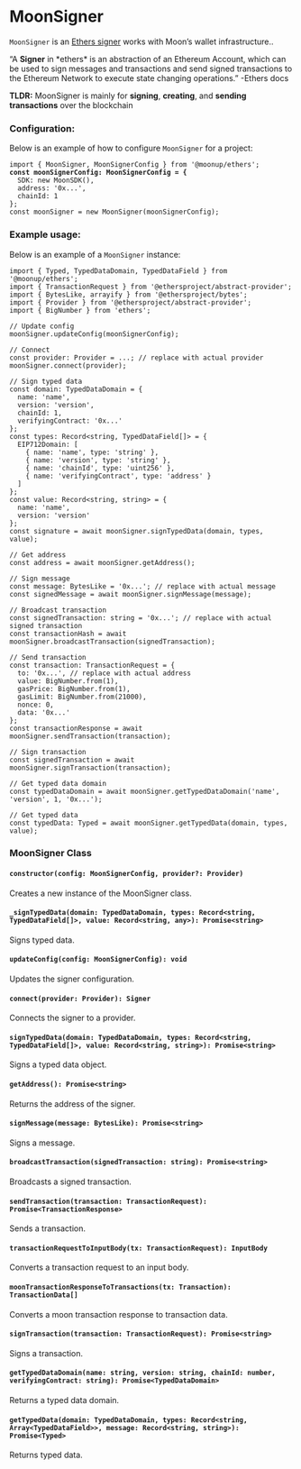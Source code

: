 # MoonSigner

`MoonSigner` is an [Ethers signer](https://docs.ethers.org/v5/api/signer/#Signer) works with Moon’s wallet infrastructure..

“A **Signer** in \*ethers\* is an abstraction of an Ethereum Account, which can be used to sign messages and transactions and send signed transactions to the Ethereum Network to execute state changing operations.” -Ethers docs

**TLDR:** MoonSigner is mainly for **signing**, **creating**, and **sending transactions** over the blockchain

### Configuration:

Below is an example of how to configure `MoonSigner` for a project:

<pre class="language-typescript"><code class="lang-typescript">import { MoonSigner, MoonSignerConfig } from '@moonup/ethers';
<strong>const moonSignerConfig: MoonSignerConfig = {
</strong>  SDK: new MoonSDK(),
  address: '0x...',
  chainId: 1
};
const moonSigner = new MoonSigner(moonSignerConfig);
</code></pre>

### Example usage:

Below is an example of a `MoonSigner` instance:

```tsx
import { Typed, TypedDataDomain, TypedDataField } from '@moonup/ethers';
import { TransactionRequest } from '@ethersproject/abstract-provider';
import { BytesLike, arrayify } from '@ethersproject/bytes';
import { Provider } from '@ethersproject/abstract-provider';
import { BigNumber } from 'ethers';

// Update config
moonSigner.updateConfig(moonSignerConfig);

// Connect
const provider: Provider = ...; // replace with actual provider
moonSigner.connect(provider);

// Sign typed data
const domain: TypedDataDomain = {
  name: 'name',
  version: 'version',
  chainId: 1,
  verifyingContract: '0x...'
};
const types: Record<string, TypedDataField[]> = {
  EIP712Domain: [
    { name: 'name', type: 'string' },
    { name: 'version', type: 'string' },
    { name: 'chainId', type: 'uint256' },
    { name: 'verifyingContract', type: 'address' }
  ]
};
const value: Record<string, string> = {
  name: 'name',
  version: 'version'
};
const signature = await moonSigner.signTypedData(domain, types, value);

// Get address
const address = await moonSigner.getAddress();

// Sign message
const message: BytesLike = '0x...'; // replace with actual message
const signedMessage = await moonSigner.signMessage(message);

// Broadcast transaction
const signedTransaction: string = '0x...'; // replace with actual signed transaction
const transactionHash = await moonSigner.broadcastTransaction(signedTransaction);

// Send transaction
const transaction: TransactionRequest = {
  to: '0x...', // replace with actual address
  value: BigNumber.from(1),
  gasPrice: BigNumber.from(1),
  gasLimit: BigNumber.from(21000),
  nonce: 0,
  data: '0x...'
};
const transactionResponse = await moonSigner.sendTransaction(transaction);

// Sign transaction
const signedTransaction = await moonSigner.signTransaction(transaction);

// Get typed data domain
const typedDataDomain = await moonSigner.getTypedDataDomain('name', 'version', 1, '0x...');

// Get typed data
const typedData: Typed = await moonSigner.getTypedData(domain, types, value);
```

### MoonSigner Class

#### `constructor(config: MoonSignerConfig, provider?: Provider)`

Creates a new instance of the MoonSigner class.

#### `_signTypedData(domain: TypedDataDomain, types: Record<string, TypedDataField[]>, value: Record<string, any>): Promise<string>`

Signs typed data.

#### `updateConfig(config: MoonSignerConfig): void`

Updates the signer configuration.

#### `connect(provider: Provider): Signer`

Connects the signer to a provider.

#### `signTypedData(domain: TypedDataDomain, types: Record<string, TypedDataField[]>, value: Record<string, string>): Promise<string>`

Signs a typed data object.

#### `getAddress(): Promise<string>`

Returns the address of the signer.

#### `signMessage(message: BytesLike): Promise<string>`

Signs a message.

#### `broadcastTransaction(signedTransaction: string): Promise<string>`

Broadcasts a signed transaction.

#### `sendTransaction(transaction: TransactionRequest): Promise<TransactionResponse>`

Sends a transaction.

#### `transactionRequestToInputBody(tx: TransactionRequest): InputBody`

Converts a transaction request to an input body.

#### `moonTransactionResponseToTransactions(tx: Transaction): TransactionData[]`

Converts a moon transaction response to transaction data.

#### `signTransaction(transaction: TransactionRequest): Promise<string>`

Signs a transaction.

#### `getTypedDataDomain(name: string, version: string, chainId: number, verifyingContract: string): Promise<TypedDataDomain>`

Returns a typed data domain.

#### `getTypedData(domain: TypedDataDomain, types: Record<string, Array<TypedDataField>>, message: Record<string, string>): Promise<Typed>`

Returns typed data.
